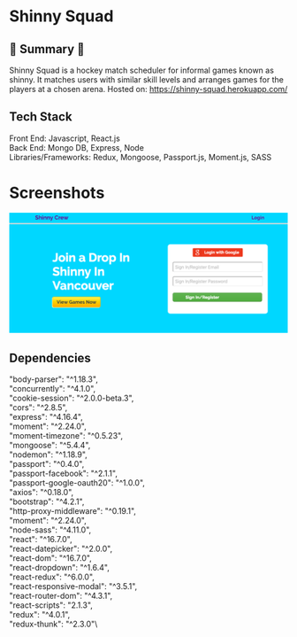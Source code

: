 # Shinny Squad

## :round_pushpin: Summary :round_pushpin:

Shinny Squad is a hockey match scheduler for informal games known as shinny. It matches users with similar skill levels and arranges games for the players at a chosen arena. Hosted on: https://shinny-squad.herokuapp.com/

## Tech Stack

Front End: Javascript, React.js <br/>
Back End: Mongo DB, Express, Node <br/>
Libraries/Frameworks: Redux, Mongoose, Passport.js, Moment.js, SASS

# Screenshots

![Main Page](/client/public/images/landing-page.png?raw=true 'Landing Page')

## Dependencies

"body-parser": "^1.18.3",\
"concurrently": "^4.1.0",\
"cookie-session": "^2.0.0-beta.3",\
"cors": "^2.8.5",\
"express": "^4.16.4",\
"moment": "^2.24.0",\
"moment-timezone": "^0.5.23",\
"mongoose": "^5.4.4",\
"nodemon": "^1.18.9",\
"passport": "^0.4.0",\
"passport-facebook": "^2.1.1",\
"passport-google-oauth20": "^1.0.0",\
"axios": "^0.18.0",\
"bootstrap": "^4.2.1",\
"http-proxy-middleware": "^0.19.1",\
"moment": "^2.24.0",\
"node-sass": "^4.11.0",\
"react": "^16.7.0",\
"react-datepicker": "^2.0.0",\
"react-dom": "^16.7.0",\
"react-dropdown": "^1.6.4",\
"react-redux": "^6.0.0",\
"react-responsive-modal": "^3.5.1",\
"react-router-dom": "^4.3.1",\
"react-scripts": "2.1.3",\
"redux": "^4.0.1",\
"redux-thunk": "^2.3.0"\
